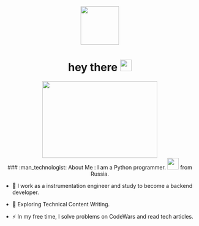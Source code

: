 <div id="header" align="center">
  <img src="https://media.giphy.com/media/v1.Y2lkPWVjZjA1ZTQ3aG41NjRyeWMxd28weWFpY29pZDM4anRtcmxnNG96bGJrYWRyZnY0bSZlcD12MV9naWZzX3JlbGF0ZWQmY3Q9Zw/mpyTbVV4Wb7i0/giphy.gif" width="100"/>
<div id="badges">
  <img src="https://komarev.com/ghpvc/?username=AvtomatChikDV&style=flat-square&color=blue" alt=""/>
  <h1>
  hey there
  <img src="https://media.giphy.com/media/hvRJCLFzcasrR4ia7z/giphy.gif" width="30px"/>
  </h1>
<div align="center">
  <img src="https://media1.giphy.com/media/v1.Y2lkPTc5MGI3NjExZmpyemYxazRjaHBlYWl5bzVneDlrYTZua3ZkcWRubjVycTd1MnNvbSZlcD12MV9pbnRlcm5hbF9naWZfYnlfaWQmY3Q9Zw/SWoSkN6DxTszqIKEqv/giphy.gif" width="300" height="200"/>
</div>
### :man_technologist: About Me :
I am a Python programmer. <img src="https://media.giphy.com/media/WUlplcMpOCEmTGBtBW/giphy.gif" width="30"> from Russia.
<div align="left">
  
- :telescope: I work as a instrumentation engineer and study to become a backend developer.

- :seedling: Exploring Technical Content Writing.

- :zap: In my free time, I solve problems on CodeWars and read tech articles.
</div>



